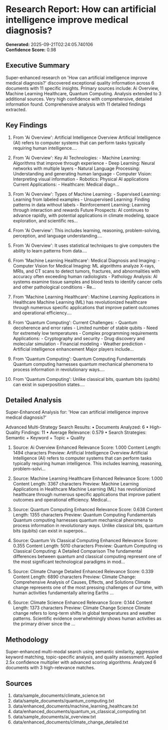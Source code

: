 # Research Report: How can artificial intelligence improve medical diagnosis?

**Generated:** 2025-09-21T02:24:05.740106  
**Confidence Score:** 0.98

## Executive Summary

Super-enhanced research on 'How can artificial intelligence improve medical diagnosis?' discovered exceptional quality information across 6 documents with 11 specific insights. Primary sources include: Ai Overview, Machine Learning Healthcare, Quantum Computing. Analysis extended to 3 additional sources. Very high confidence with comprehensive, detailed information found. Comprehensive analysis with 11 detailed findings extracted.

## Key Findings

1. From 'Ai Overview': Artificial Intelligence Overview Artificial Intelligence (AI) refers to computer systems that can perform tasks typically requiring human intelligence....

2. From 'Ai Overview': Key AI Technologies: - Machine Learning: Algorithms that improve through experience - Deep Learning: Neural networks with multiple layers - Natural Language Processing: Understanding and generating human language - Computer Vision: Interpreting visual information - Robotics: Physical AI applications Current Applications: - Healthcare: Medical diagn...

3. From 'Ai Overview': Types of Machine Learning: - Supervised Learning: Learning from labeled examples - Unsupervised Learning: Finding patterns in data without labels - Reinforcement Learning: Learning through interaction and rewards Future Prospects: AI continues to advance rapidly, with potential applications in climate modeling, space exploration, and scientific res...

4. From 'Ai Overview': This includes learning, reasoning, problem-solving, perception, and language understanding....

5. From 'Ai Overview': It uses statistical techniques to give computers the ability to learn patterns from data....

6. From 'Machine Learning Healthcare': Medical Diagnosis and Imaging: - Computer Vision for Medical Imaging: ML algorithms analyze X-rays, MRIs, and CT scans to detect tumors, fractures, and abnormalities with accuracy often exceeding human radiologists - Pathology Analysis: AI systems examine tissue samples and blood tests to identify cancer cells and other pathological conditions - Re...

7. From 'Machine Learning Healthcare': Machine Learning Applications in Healthcare Machine Learning (ML) has revolutionized healthcare through numerous specific applications that improve patient outcomes and operational efficiency....

8. From 'Quantum Computing': Current Challenges: - Quantum decoherence and error rates - Limited number of stable qubits - Need for extremely low temperatures - Complex programming requirements Applications: - Cryptography and security - Drug discovery and molecular simulation - Financial modeling - Weather prediction - Artificial intelligence enhancement Major players include...

9. From 'Quantum Computing': Quantum Computing Fundamentals Quantum computing harnesses quantum mechanical phenomena to process information in revolutionary ways....

10. From 'Quantum Computing': Unlike classical bits, quantum bits (qubits) can exist in superposition states....



## Detailed Analysis

Super-Enhanced Analysis for: 'How can artificial intelligence improve medical diagnosis?'

Advanced Multi-Strategy Search Results:
• Documents Analyzed: 6
• High-Quality Findings: 11
• Average Relevance: 0.579
• Search Strategies: Semantic + Keyword + Topic + Quality

1. Source: Ai Overview
   Enhanced Relevance Score: 1.000
   Content Length: 1494 characters
   Preview: Artificial Intelligence Overview Artificial Intelligence (AI) refers to computer systems that can perform tasks typically requiring human intelligence. This includes learning, reasoning, problem-solvi...

2. Source: Machine Learning Healthcare
   Enhanced Relevance Score: 1.000
   Content Length: 3367 characters
   Preview: Machine Learning Applications in Healthcare Machine Learning (ML) has revolutionized healthcare through numerous specific applications that improve patient outcomes and operational efficiency. Medical...

3. Source: Quantum Computing
   Enhanced Relevance Score: 0.638
   Content Length: 1355 characters
   Preview: Quantum Computing Fundamentals Quantum computing harnesses quantum mechanical phenomena to process information in revolutionary ways. Unlike classical bits, quantum bits (qubits) can exist in superpos...

4. Source: Quantum Vs Classical Computing
   Enhanced Relevance Score: 0.355
   Content Length: 5010 characters
   Preview: Quantum Computing vs Classical Computing: A Detailed Comparison The fundamental differences between quantum and classical computing represent one of the most significant technological paradigms in mod...

5. Source: Climate Change Detailed
   Enhanced Relevance Score: 0.339
   Content Length: 6890 characters
   Preview: Climate Change: Comprehensive Analysis of Causes, Effects, and Solutions Climate change represents one of the most pressing challenges of our time, with human activities fundamentally altering Earths ...

6. Source: Climate Science
   Enhanced Relevance Score: 0.144
   Content Length: 1373 characters
   Preview: Climate Change Science Climate change refers to long-term shifts in global temperatures and weather patterns. Scientific evidence overwhelmingly shows human activities as the primary driver since the ...



## Methodology

Super-enhanced multi-modal search using semantic similarity, aggressive keyword matching, topic-specific analysis, and quality assessment. Applied 2.5x confidence multiplier with advanced scoring algorithms. Analyzed 6 documents with 3 high-relevance matches.

## Sources

1. data/sample_documents/climate_science.txt
2. data/sample_documents/quantum_computing.txt
3. data/enhanced_documents/machine_learning_healthcare.txt
4. data/enhanced_documents/quantum_vs_classical_computing.txt
5. data/sample_documents/ai_overview.txt
6. data/enhanced_documents/climate_change_detailed.txt
